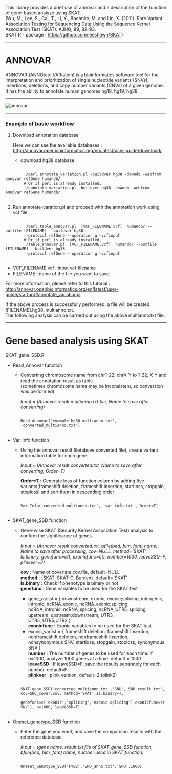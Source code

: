 This library provides a brief use of annovar and a description of the function of gene-based analyze using SKAT.  
(Wu, M., Lee, S., Cai, T., Li, Y., Boehnke, M. and Lin, X. (2011). Rare Variant Association Testing for Sequencing Data Using the Sequence Kernel Association Test (SKAT). AJHG, 89, 82-93.  
SKAT R - package : <https://github.com/leeshawn/SKAT>)

-------------------------------------------
# ANNOVAR
ANNOVAR (ANNOtate VARiation) is a bioinformatics software tool for the interpretation and prioritization of single nucleotide variants (SNVs), insertions, deletions, and copy number variants (CNVs) of a given genome. It has the ability to annotate human genomes hg18, hg19, hg38.

-----------------------

![annovar](https://user-images.githubusercontent.com/73377376/97069199-74801580-1609-11eb-8775-0b07cadf878d.png)

-----------------------

### Example of basic workflow
1. Download annotation database

    Here we can see the available databases : <http://annovar.openbioinformatics.org/en/latest/user-guide/download/>

   * download hg38 database
<pre>
<code>
        ./perl annotate_variation.pl -buildver hg38 -downdb -webfrom annovar refGene humandb/
        # Or if perl is already installed,
        ./annotate_variation.pl -buildver hg38 -downdb -webfrom annovar refGene humandb/
</code>
</pre>

2. Run annotate-varation.pl and proceed with the annotation work using vcf file

<pre>
<code>
        ./perl table_annovar.pl  [VCF_FILENAME.vcf]  humandb/ --outfile [FILENAME] --buildver hg38 
        --protocol refGene --operation g –vcfinput
        # Or if perl is already installed,
        ./table_annovar.pl  [VCF_FILENAME.vcf]  humandb/ --outfile [FILENAME] --buildver hg38 
        --protocol refGene --operation g –vcfinput
</code>
</pre>  
* VCF_FILENAME.vcf : input vcf filename  
* FILENAME : name of the file you want to save  

For more information, please refer to this tutorial : <http://annovar.openbioinformatics.org/en/latest/user-guide/startup/#annotate_variationpl>

If the above process is successfully performed, a file will be created [FILENAME].hg38_multianno.txt.  
The following analysis can be carried out using the above multianno.txt file.

-------------------------------------

# Gene based analysis using SKAT

SKAT_gene_SSD.R
  * Read_Annovar function  
      * Converting chromosome name from chr1-22, chrX-Y to 1-22, X-Y and read the annotation result as table  
        (sometimes chromosome name may be inconsistent, so conversion was performed)  
        
        *Input = (Annovar result multianno.txt file, Name to save after converting)*  
        
        <pre>
        <code>
        Read_Annovar('example.hg38_multianno.txt', 'converted_multianno.txt')
        </code>
        </pre>  
        
  * Var_Info function
      * Using the annovar result file(above converted file), create variant information table for each gene.  
      
        *Input = (Annovar result converted.txt, Name to save after converting, Order=T)*  
        
        **Order=T** : Generate loss of function column by adding five variants(frameshift deletion, frameshift insertion, 
        startloss, stopgain, stoploss) and sort them in descending order
        
        <pre>
        <code>
        Var_Info('converted_multianno.txt', 'var_info.txt', Order=T)
        </code>
        </pre>  

        
  * SKAT_gene_SSD function
      * Gene-wise SKAT (Security Kernel Association Test) analysis to confirm the significance of genes
      
        *Input = (Annovar result converted.txt, bfile(bed, bim, fam) name, Name to save after processing, cov=NULL, method='SKAT', Is.binary, genefunc=c(), exonicfunc=c(), number=1000, leaveSSD=F, plinkver=2)*  
        
        **cov** : Name of covariate cov.file, default=NULL  
        **method** : {SKAT, SKAT-O, Burden}. default='SKAT'  
        **Is.binary** : Check if phenotype is binary or not  
        **genefunc** : Gene variables to be used for the SKAT test   
        * gene_varlist = { downstream, exonic, exonic;splicing, intergenic, intronic, ncRNA_exonic, ncRNA_exonic;splicing,  
                                  ncRNA_intronic, ncRNA_splicing, ncRNA_UTR5, splicing, upstream, upstream;downstream, UTR3,  
                                  UTR5, UTR5;UTR3 }   
        **exonicfunc** : Exonic variables to be used for the SKAT test   
        * exonic_varlist = { frameshift deletion, frameshift insertion, nonframeshift deletion, nonframeshift insertion,  
                                     nonsynonymous SNV, startloss, stopgain, stoploss, synonymous SNV }  
        **number** : The number of genes to be used for each time. if n=1000, analyze 1000 genes at a time. default = 1000  
        **leaveSSD** : If leaveSSD=F, save the results separately for each number. default=F  
        **plinkver** : plink version. default=2 (plink2)  
        
        <pre>
        <code>
        SKAT_gene_SSD('converted_multianno.txt','SNU','SNU_result.txt', cov=SNU_covar.cov, method='SKAT',Is.binary=T,
                      genefunc=c('exonic','splicing','exonic.splicing'),exonicfunc=c('nonsynonymous SNV'), n=1000, leaveSSD=T)
        </code>
        </pre>  
                  
  * Oneset_genotype_SSD function
      * Enter the gene you want, and save the comparison results with the reference database
          
        *Input = (gene name, result txt file of SKAT_gene_SSD function, bfile(bed, bim, fam) name, number used in SKAT function)*

        <pre>
        <code>
        Oneset_Genotype_SSD('FYB2','SNU_anno.txt','SNU',1000)
        </code>
        </pre>  
